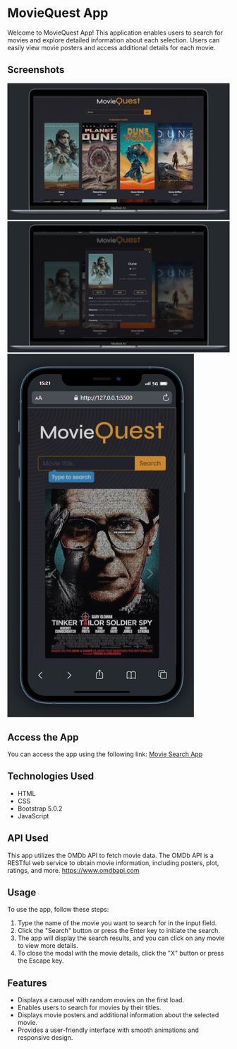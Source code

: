 # MovieQuest App

Welcome to MovieQuest App! This application enables users to search for movies and explore detailed information about each selection. Users can easily view movie posters and access additional details for each movie.

## Screenshots

![Screenshot 1](screenshots/home.png)
![Screenshot 2](screenshots/modal.png)
![Screenshot 3](screenshots/phone.png)

## Access the App

You can access the app using the following link: [Movie Search App](#)

## Technologies Used

- HTML
- CSS
- Bootstrap 5.0.2
- JavaScript

## API Used

This app utilizes the OMDb API to fetch movie data. The OMDb API is a RESTful web service to obtain movie information, including posters, plot, ratings, and more.
https://www.omdbapi.com

## Usage

To use the app, follow these steps:

1. Type the name of the movie you want to search for in the input field.
2. Click the "Search" button or press the Enter key to initiate the search.
3. The app will display the search results, and you can click on any movie to view more details.
4. To close the modal with the movie details, click the "X" button or press the Escape key.

## Features

- Displays a carousel with random movies on the first load.
- Enables users to search for movies by their titles.
- Displays movie posters and additional information about the selected movie.
- Provides a user-friendly interface with smooth animations and responsive design.
